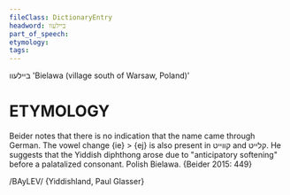 ```yaml
---
fileClass: DictionaryEntry
headword: ביילעוו
part_of_speech: 
etymology: 
tags: 
---
```

ביילעוו
'Bielawa (village south of Warsaw, Poland)'

ETYMOLOGY
===========
Beider notes that there is no indication that the name came through German. The vowel change {ie} > {ej} is also present in קווייט and קלייט. He suggests that the Yiddish diphthong arose due to "anticipatory softening" before a palatalized consonant.
Polish Bielawa.
{Beider 2015: 449}

/BAyLEV/ {Yiddishland, Paul Glasser}
